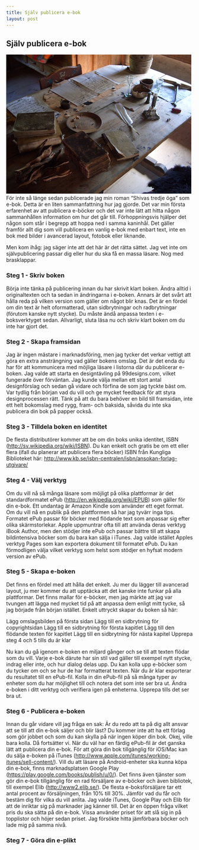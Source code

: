 ```yaml
---
title: Själv publicera e-bok
layout: post
---
```

## Själv publicera e-bok
<img src="/images/desk.jpg" class="shadow img-center" />
För inte så länge sedan publicerade jag min roman “Shivas tredje öga” som e-bok. Detta är en liten sammanfattning hur jag gjorde. Det var min första erfarenhet av att publicera e-böcker och det var inte lätt att hitta någon sammanhållen information om hur det går till.  Förhoppningsvis hjälper det någon som står i begrepp att hoppa ned i samma kaninhål. Det gäller framför allt dig som vill publicera en vanlig e-bok med enbart text, inte en bok med bilder i avancerad layout, fotobok eller liknande. 

Men kom ihåg: jag säger inte att det här är det rätta sättet. Jag vet inte om självpublicering passar dig eller hur du ska få en massa läsare. Nog med brasklappar.

### Steg 1 - Skriv boken
Börja inte tänka på publicering innan du har skrivit klart boken. Ändra alltid i originaltexten och ta sedan in ändringarna i e-boken. Annars är det svårt att hålla reda på vilken version som gäller om något blir knas. Det är en fördel om din text är helt oformatterad, utan sidbrytningar och radbrytningar (förutom kanske nytt stycke). Du måste ändå anpassa texten i e-boksverktyget sedan. Allvarligt, sluta läsa nu och skriv klart boken om du inte har gjort det.

### Steg 2 - Skapa framsidan
Jag är ingen mästare i marknadsföring, men jag tycker det verkar vettigt att göra en extra ansträngning vad gäller bokens omslag. Det är det enda du har för att kommunicera med möjliga läsare i listorna där du publicerar e-boken. Jag valde att starta en designtävling på 99designs.com, vilket fungerade över förväntan. Jag kunde välja mellan ett stort antal designförslag och sedan gå vidare och förfina de som jag tyckte bäst om. Var tydlig från början vad du vill och ge mycket feedback för att styra designprocessen rätt. Tänk på att du bara behöver en bild till framsidan, inte ett helt bokomslag med rygg, fram- och baksida, såvida du inte ska publicera din bok på papper också.

### Steg 3 - Tilldela boken en identitet
De flesta distributörer kommer att be om din boks unika identitet, ISBN (http://sv.wikipedia.org/wiki/ISBN). Du kan enkelt och gratis be om ett eller flera (ifall du planerar att publicera flera böcker) ISBN från Kungliga Biblioteket här: http://www.kb.se/isbn-centralen/isbn/ansokan-forlag-utgivare/

### Steg 4 - Välj verktyg
Om du vill nå så många läsare som möjligt på olika plattformar är det standardformatet ePub (http://en.wikipedia.org/wiki/EPUB) som gäller för din e-bok. Ett undantag är Amazon Kindle som använder ett eget format. Om du vill nå en publik på den plattformen så har jag tyvärr inga tips. Formatet ePub passar för böcker med flödande text som anpassar sig efter olika skärmstorlekar. Apple uppmuntrar ofta till att använda deras verktyg iBook Author, men den stödjer inte ePub och passar bättre till att skapa bildintensiva böcker som du bara kan sälja i iTunes. Jag valde istället Apples verktyg Pages som kan exportera dokument till formatet ePub. Du kan förmodligen välja vilket verktyg som helst som stödjer en hyfsat modern version av ePub.

### Steg 5 - Skapa e-boken
Det finns en fördel med att hålla det enkelt. Ju mer du lägger till avancerad layout, ju mer kommer du att upptäcka att det kanske inte funkar på alla plattformar. Det finns mallar för e-böcker, men jag märkte att jag var tvungen att lägga ned mycket tid på att anpassa dem enligt mitt tycke, så jag började från början istället. Enkelt uttryckt skapar du boken så här:

Lägg omslagsbilden på första sidan
Lägg till en sidbrytning för copyrightsidan
Lägg till en sidbrytning för första kapitlet
Lägg till den flödande texten för kapitlet
Lägg till en sidbrytning för nästa kapitel
Upprepa steg 4 och 5 tills du är klar

Nu kan du gå igenom e-boken en miljard gånger och se till att texten flödar som du vill. Varje e-bok därute har sin stil vad gäller till exempel nytt stycke, indrag eller inte, och hur dialog delas upp. Du kan kolla upp e-böcker som du tycker om och se hur de har formatterat texten. När du är klar exporterar du resultatet till en ePub-fil. Kolla in din ePub-fil på så många typer av enheter som du har möjlighet till och notera det som inte ser bra ut. Ändra e-boken i ditt verktyg och verifiera igen på enheterna. Upprepa tills det ser bra ut.

### Steg 6 - Publicera e-boken
Innan du går vidare vill jag fråga en sak: Är du redo att ta på dig allt ansvar att se till att din e-bok säljer och blir läst? Du kommer inte att ha ett förlag som gör jobbet och som du kan skylla på när ingen köper din bok. Okej, ville bara kolla. Då fortsätter vi. När du väl har en färdig ePub-fil är det ganska lätt att publicera din e-bok. För att göra din bok tillgänglig för iOS/Mac kan du sälja e-boken på iTunes (http://www.apple.com/itunes/working-itunes/sell-content/). Vill du att läsare på Android-enheter ska kunna köpa din e-bok, finns marknadsplatsen Google Play (https://play.google.com/books/publish/u/0/). Det finns även tjänster som gör din e-bok tillgänglig för en rad försäljare av e-böcker och även bibliotek, till exempel Elib (http://www2.elib.se/). De flesta e-boksförsäljare tar ett antal procent av försäljningen, från 10% till 30%. Jämför vad du får och bestäm dig för vilka du vill anlita. Jag valde iTunes, Google Play och Elib för att de inriktar sig på marknader jag känner till. Det är en öppen fråga vilket pris du ska sätta på din e-bok. Vissa använder priset för att slå sig in på topplistor och höjer sedan priset. Jag försökte hitta jämförbara böcker och lade mig på samma nivå.

### Steg 7 - Göra din e-plikt
